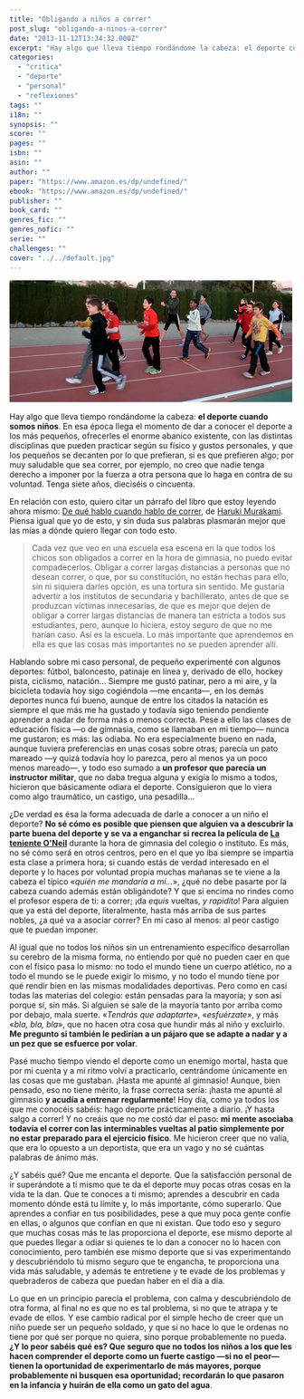 ```yaml
---
title: "Obligando a niños a correr"
post_slug: "obligando-a-ninos-a-correr"
date: "2013-11-12T13:34:32.000Z"
excerpt: "Hay algo que lleva tiempo rondándome la cabeza: el deporte cuando somos niños. En esa época llega el momento de dar a conocer el deporte a los más pequeños, ofrecerles el enorme abanico existente, con las distintas disciplinas que pueden practicar según su físico y gustos personales, y que los pequeños se decanten por lo que prefieran, si es que prefieren algo; por muy saludable que sea correr, por ejemplo, no creo que nadie tenga derecho a imponer por la fuerza a otra persona que lo haga en contra de su voluntad. Tenga siete años, dieciséis o cincuenta."
categories: 
  - "critica"
  - "deporte"
  - "personal"
  - "reflexiones"
tags: ""
i18n: ""
synopsis: ""
score: ""
pages: ""
isbn: ""
asin: ""
author: ""
paper: "https://www.amazon.es/dp/undefined/"
ebook: "https://www.amazon.es/dp/undefined/"
publisher: ""
book_card: ""
genres_fic: ""
genres_nofic: ""
serie: ""
challenges: ""
cover: "../../default.jpg"
---
```


![Obligando a niños a correr](images/ejercicio-colegio.jpg)

Hay algo que lleva tiempo rondándome la cabeza: **el deporte cuando somos niños**. En esa época llega el momento de dar a conocer el deporte a los más pequeños, ofrecerles el enorme abanico existente, con las distintas disciplinas que pueden practicar según su físico y gustos personales, y que los pequeños se decanten por lo que prefieran, si es que prefieren algo; por muy saludable que sea correr, por ejemplo, no creo que nadie tenga derecho a imponer por la fuerza a otra persona que lo haga en contra de su voluntad. Tenga siete años, dieciséis o cincuenta.

En relación con esto, quiero citar un párrafo del libro que estoy leyendo ahora mismo: [De qué hablo cuando hablo de correr](https://www.goodreads.com/book/show/7997569-de-qu-hablo-cuando-hablo-de-correr), de [Haruki Murakami](https://www.goodreads.com/author/show/3354.Haruki_Murakami). Piensa igual que yo de esto, y sin duda sus palabras plasmarán mejor que las mías a dónde quiero llegar con todo esto.

> Cada vez que veo en una escuela esa escena en la que todos los chicos son obligados a correr en la hora de gimnasia, no puedo evitar compadecerlos. Obligar a correr largas distancias a personas que no desean correr, o que, por su constitución, no están hechas para ello, sin ni siquiera darles opción, es una tortura sin sentido. Me gustaría advertir a los institutos de secundaria y bachillerato, antes de que se produzcan víctimas innecesarias, de que es mejor que dejen de obligar a correr largas distancias de manera tan estricta a todos sus estudiantes, pero, aunque lo hiciera, estoy seguro de que no me harían caso. Así es la escuela. Lo más importante que aprendemos en ella es que las cosas más importantes no se pueden aprender allí.

Hablando sobre mi caso personal, de pequeño experimenté con algunos deportes: fútbol, baloncesto, patinaje en línea y, derivado de ello, hockey pista, ciclismo, natación… Siempre me gustó patinar, pero a mi aire, y la bicicleta todavía hoy sigo cogiéndola —me encanta—, en los demás deportes nunca fui bueno, aunque de entre los citados la natación es siempre el que más me ha gustado y todavía sigo teniendo pendiente aprender a nadar de forma más o menos correcta. Pese a ello las clases de educación física —o de gimnasia, como se llamaban en mi tiempo— nunca me gustaron; es más: las odiaba. No era especialmente bueno en nada, aunque tuviera preferencias en unas cosas sobre otras; parecía un pato mareado —y quizá todavía hoy lo parezca, pero al menos ya un poco menos mareado—, y todo eso sumado a **un profesor que parecía un instructor militar**, que no daba tregua alguna y exigía lo mismo a todos, hicieron que básicamente odiara el deporte. Consiguieron que lo viera como algo traumático, un castigo, una pesadilla…

¿De verdad es ésa la forma adecuada de darle a conocer a un niño el deporte? **No sé cómo es posible que piensen que alguien va a descubrir la parte buena del deporte y se va a enganchar si recrea la película de [La teniente O'Neil](http://es.wikipedia.org/wiki/G.I._Jane)** durante la hora de gimnasia del colegio o instituto. Es más, no sé cómo será en otros centros, pero en el que yo iba siempre se impartía esta clase a primera hora; si cuando estás de verdad interesado en el deporte y lo haces por voluntad propia muchas mañanas se te viene a la cabeza el típico «_quién me mandaría a mí…_», ¿qué no debe pasarte por la cabeza cuando además están obligándote? Y que si encima no rindes como el profesor espera de ti: a correr; ¡da _equis_ vueltas, _y rapidito_! Para alguien que ya está del deporte, literalmente, hasta más arriba de sus partes nobles, ¿a qué va a asociar correr? En mi caso al menos: al peor castigo que te puedan imponer.

Al igual que no todos los niños sin un entrenamiento específico desarrollan su cerebro de la misma forma, no entiendo por qué no pueden caer en que con el físico pasa lo mismo: no todo el mundo tiene un cuerpo atlético, no a todo el mundo se le puede exigir lo mismo, y no todo el mundo tiene por qué rendir bien en las mismas modalidades deportivas. Pero como en casi todas las materias del colegio: están pensadas para la mayoría; y son así porque sí, sin más. Si alguien se sale de la mayoría tanto por arriba como por debajo, mala suerte. «_Tendrás que adaptarte_», «_esfuérzate_», y más «_bla, bla, bla_», que no hacen otra cosa que hundir más al niño y excluirlo. **Me pregunto si también le pedirían a un pájaro que se adapte a nadar y a un pez que se esfuerce por volar**.

Pasé mucho tiempo viendo el deporte como un enemigo mortal, hasta que por mi cuenta y a mi ritmo volví a practicarlo, centrándome únicamente en las cosas que me gustaban. ¡Hasta me apunté al gimnasio! Aunque, bien pensado, eso no tiene mérito, la frase correcta sería: ¡hasta me apunté al gimnasio **y acudía a entrenar regularmente**! Hoy día, como ya todos los que me conocéis sabéis: hago deporte prácticamente a diario. ¡Y hasta salgo a correr! Y no creáis que no me costó dar el paso: **mi mente asociaba todavía el correr con las interminables vueltas al patio simplemente por no estar preparado para el ejercicio físico**. Me hicieron creer que no valía, que era lo opuesto a un deportista, que era un vago y no sé cuántas palabras de ánimo más.

¿Y sabéis qué? Que me encanta el deporte. Que la satisfacción personal de ir superándote a ti mismo que te da el deporte muy pocas otras cosas en la vida te la dan. Que te conoces a ti mismo; aprendes a descubrir en cada momento dónde está tu límite y, lo más importante, cómo superarlo. Que aprendes a confiar en tus posibilidades, pese a que muy poca gente confíe en ellas, o algunos que confían en que ni existan. Que todo eso y seguro que muchas cosas más te las proporciona el deporte, ese mismo deporte al que puedes llegar a odiar si quienes te lo dan a conocer no lo hacen con conocimiento, pero también ese mismo deporte que si vas experimentando y descubriéndolo tú mismo seguro que te engancha, te proporciona una vida más saludable, y además te entretiene y te evade de los problemas y quebraderos de cabeza que puedan haber en el día a día.

Lo que en un principio parecía el problema, con calma y descubriéndolo de otra forma, al final no es que no es tal problema, si no que te atrapa y te evade de ellos. Y ese cambio radical por el simple hecho de creer que un niño puede ser un pequeño soldado, y que si no hace lo que le ordenas no tiene por qué ser porque no quiera, sino porque probablemente no pueda. **¿Y lo peor sabéis qué es? Que seguro que no todos los niños a los que les hacen comprender el deporte como un fuerte castigo —si no el peor— tienen la oportunidad de experimentarlo de más mayores, porque probablemente ni busquen esa oportunidad; recordarán lo que pasaron en la infancia y huirán de ella como un gato del agua**.
